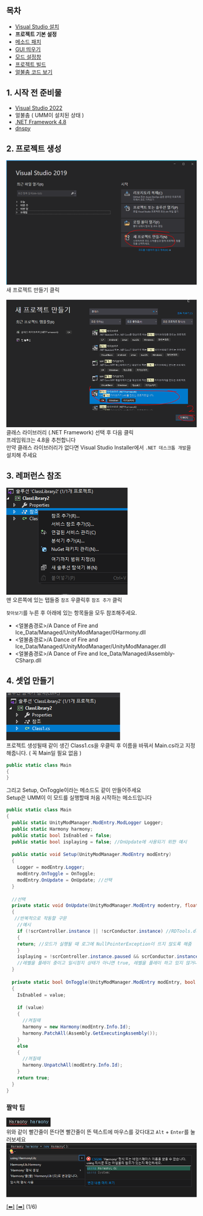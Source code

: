 ## 목차
 - [Visual Studio 설치](https://github.com/najoan125/ADOFAI-Mod-Development-Guide/blob/main/ModdingGuide/dev0.md)
 - **프로젝트 기본 설정**
 - [메소드 패치](https://github.com/najoan125/ADOFAI-Mod-Development-Guide/blob/main/ModdingGuide/dev2.md)
 - [GUI 띄우기](https://github.com/najoan125/ADOFAI-Mod-Development-Guide/blob/main/ModdingGuide/dev3.md)
 - [모드 설정창](https://github.com/najoan125/ADOFAI-Mod-Development-Guide/blob/main/ModdingGuide/dev4.md)
 - [프로젝트 빌드](https://github.com/najoan125/ADOFAI-Mod-Development-Guide/blob/main/ModdingGuide/dev5.md)
 - [얼불춤 코드 보기](https://github.com/najoan125/ADOFAI-Mod-Development-Guide/blob/main/ModdingGuide/dev6.md)

## 1. 시작 전 준비물
 - [Visual Studio 2022](https://github.com/najoan125/ADOFAI-Mod-Development-Guide/blob/main/ModdingGuide/dev0.md)
 - 얼불춤 ( UMM이 설치된 상태 )
 - [.NET Framework 4.8](https://go.microsoft.com/fwlink/?linkid=2088517)
 - [dnspy](https://github.com/dnSpy/dnSpy/releases/download/v6.1.8/dnSpy-net-win64.zip)

## 2. 프로젝트 생성
![프로젝트생성](https://github.com/najoan125/ADOFAI-Mod-Development-Guide/blob/main/ModdingGuide/img/make.png?raw=true)
새 프로젝트 만들기 클릭     
    <br>
![선택](https://github.com/najoan125/ADOFAI-Mod-Development-Guide/blob/main/ModdingGuide/img/select2.png?raw=true)
클래스 라이브러리 (.NET Framework) 선택 후 다음 클릭     
프레임워크는 4.8을 추천합니다     
만약 클래스 라이브러리가 없다면 Visual Studio Installer에서 `.NET 데스크톱 개발`을 설치해 주세요    

## 3. 레퍼런스 참조
![참조](https://github.com/najoan125/ADOFAI-Mod-Development-Guide/blob/main/ModdingGuide/img/add.png?raw=true)      
맨 오른쪽에 있는 탭들중 `참조` 우클릭후 `참조 추가` 클릭    
    
`찾아보기`를 누른 후 아래에 있는 항목들을 모두 참조해주세요.
 - <얼불춤경로>/A Dance of Fire and Ice_Data/Managed/UnityModManager/0Harmony.dll
 - <얼불춤경로>/A Dance of Fire and Ice_Data/Managed/UnityModManager/UnityModManager.dll
 - <얼불춤경로>/A Dance of Fire and Ice_Data/Managed/Assembly-CSharp.dll


## 4. 셋업 만들기
![탭들](https://github.com/najoan125/ADOFAI-Mod-Development-Guide/blob/main/ModdingGuide/img/tabs.png?raw=true)     
프로젝트 생성될때 같이 생긴 Class1.cs을 우클릭 후 이름을 바꿔서 Main.cs라고 지정해줍니다. ( 꼭 Main일 필요 없음 )
```cs
public static class Main
{
}
```
그리고 Setup, OnToggle이라는 메소드도 같이 만들어주세요    
Setup은 UMM이 이 모드를 실행할때 처음 시작하는 메소드입니다

```cs
public static class Main
{
  public static UnityModManager.ModEntry.ModLogger Logger;
  public static Harmony harmony;
  public static bool IsEnabled = false;
  public static bool isplaying = false; //OnUpdate에 사용되기 위한 예시
  
  public static void Setup(UnityModManager.ModEntry modEntry)
  {
    Logger = modEntry.Logger;
    modEntry.OnToggle = OnToggle;
    modEntry.OnUpdate = OnUpdate; //선택
  }
  
  //선택
  private static void OnUpdate(UnityModManager.ModEntry modentry, float deltaTime)
  {
   //반복적으로 작동할 구문
    //예시
    if (!scrController.instance || !scrConductor.instance) //RDTools.dll, UnityEngine.dll, UnityEngine.CoreModule.dll 참조 필요
    {
	return; //모드가 실행될 때 로그에 NullPointerException이 뜨지 않도록 해줌
    }
    isplaying = !scrController.instance.paused && scrConductor.instance.isGameWorld; 
    //레벨을 플레이 중이고 일시정지 상태가 아니면 true, 레벨을 플레이 하고 있지 않거나 일시정지 상태면 false
  }
  
  private static bool OnToggle(UnityModManager.ModEntry modEntry, bool value)
  {
    IsEnabled = value;
    
    if (value)
    {
      //켜질때
      harmony = new Harmony(modEntry.Info.Id);
      harmony.PatchAll(Assembly.GetExecutingAssembly());
    }
    else
    {
      //꺼질때
      harmony.UnpatchAll(modEntry.Info.Id);
    }
    return true;
  }
}
```


### 짤막 팁
![빨강](https://github.com/najoan125/ADOFAI-Mod-Development-Guide/blob/main/ModdingGuide/img/redline.png?raw=true)     
위와 같이 빨간줄이 뜬다면 빨간줄이 뜬 텍스트에 마우스를 갖다대고 `Alt` + `Enter`를 눌러보세요    
![팁](https://github.com/najoan125/ADOFAI-Mod-Development-Guide/blob/main/ModdingGuide/img/altenter.png?raw=true)     

[[⬅]](https://github.com/najoan125/ADOFAI-Mod-Development-Guide/blob/main/ModdingGuide/dev0.md) [[➡]](https://github.com/najoan125/ADOFAI-Mod-Development-Guide/blob/main/ModdingGuide/dev2.md) (1/6)
